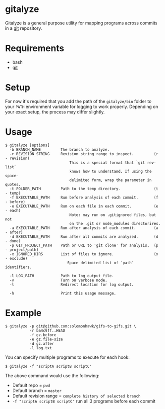 # gitalyze

Gitalyze is a general purpose utility for mapping programs across commits in a [git](https://git-scm.com/) repository.

# Requirements

- bash
- [git](https://git-scm.com/)

# Setup

For now it's required that you add the path of the `gitalyze/bin` folder to your `PATH` environment variable for logging to work properly. Depending on your exact setup, the process may differ slightly.

# Usage

    $ gitalyze [options]
      -b BRANCH_NAME         The branch to analyze.
      -r REVISION_STRING     Revision string range to inspect.         (r - revision)
                                 This is a special format that `git rev-list`
                                 knows how to understand. If using the space-
                                 delimited form, wrap the parameter in quotes.
      -t FOLDER_PATH         Path to the temp directory.               (t - temp)
      -f EXECUTABLE_PATH     Run before analysis of each commit.       (f - before)
      -e EXECUTABLE_PATH     Run on each file in each commit.          (e - each)
                                 Note: may run on .gitignored files, but not
                                 on the .git or node_modules directorires.
      -a EXECUTABLE_PATH     Run after analysis of each commit.        (a - after)
      -d EXECUTABLE_PATH     Run after all commits are analyzed.       (d - done)
      -p GIT_PROJECT_PATH    Path or URL to 'git clone' for analysis.  (p - project/path)
      -x IGNORED_DIRS        List of files to ignore.                  (x - exclude)
                                Space delimited list of `path` identifiers.

      -l LOG_PATH            Path to log output file.
      -v                     Turn on verbose mode.
      -l                     Redirect location for log output.

      -h                     Print this usage message.

# Example

    $ gitalyze -p git@github.com:solomonhawk/gifs-to-gifs.git \
               -r ba4c9ff..HEAD 
               -f gz.before 
               -e gz.file-size 
               -d gz.after 
               -l log.txt

You can specify multiple programs to execute for each hook:

    $ gitalyze -f "scriptA scriptB scriptC"

The above command would use the following:
- Default repo = `pwd`
- Default branch = `master`
- Default revision range = `complete history of selected branch`
- `-f "scriptA scriptB scriptC"` run all 3 programs before each commit